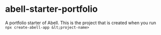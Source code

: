 # abell-starter-portfolio
A portfolio starter of Abell. This is the project that is created when you run `npx create-abell-app &lt;project-name>`
